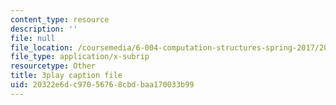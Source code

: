 ```yaml
---
content_type: resource
description: ''
file: null
file_location: /coursemedia/6-004-computation-structures-spring-2017/20322e6dc97056768cbdbaa170033b99_z3DEmSG8kPk.vtt
file_type: application/x-subrip
resourcetype: Other
title: 3play caption file
uid: 20322e6d-c970-5676-8cbd-baa170033b99
---
```

